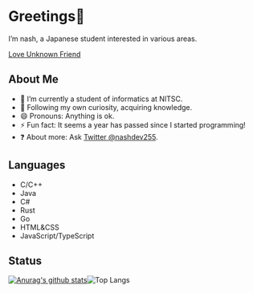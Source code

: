 # Greetings👋
I’m nash, a Japanese student interested in various areas.

[Love Unknown Friend](LoveUnknownFriend.png)

<!---
削除されたカウンタ
<img src="https://counter.seku.su/cmoe?name=rvc&theme=r34" /><br>
--->

## About Me

- 🏫 I’m currently a student of informatics at NITSC.
- 🌱 Following my own curiosity, acquiring knowledge.
- 😄 Pronouns: Anything is ok.
- <!--- FUN_FACT_START --->⚡ Fun fact: It seems a year has passed since I started programming! <!--- FUN_FACT_END --->
- ❓ About more: Ask [Twitter @nashdev255](https://twitter.com/nashdev255).

<!--- Fun fact : counting since 2022/04/07... --->

## Languages

- C/C++
- Java
- C#
- Rust
- Go
- HTML&CSS
- JavaScript/TypeScript

## Status
[![Anurag's github stats](https://github-readme-stats.vercel.app/api?username=nashdev255)](https://github.com/nashdev255)![Top Langs](https://github-readme-stats.vercel.app/api/top-langs/?username=nashdev255&layout=compact)
